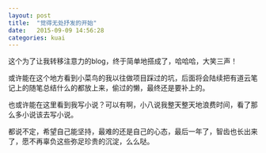```yaml
---
layout: post
title:  "觉得无处抒发的开始"
date:   2015-09-09 14:56:28
categories: kuai
---
```

这个为了让我转移注意力的blog，终于简单地搭成了，哈哈哈，大笑三声！

或许能在这个地方看到小菜鸟的我以往做项目踩过的坑，后面将会陆续把有道云笔记上的随笔总结什么的都放上来，偷过的懒，最终还是要补上的。

也或许能在这里看到我写小说？可以有啊，小八说我整天整天地浪费时间，看了那么多小说该去写小说。

都说不定，希望自己能坚持，最难的还是自己的心态，最后一年了，智齿也长出来了，愿不再辜负这些弥足珍贵的沉淀，么么哒。
